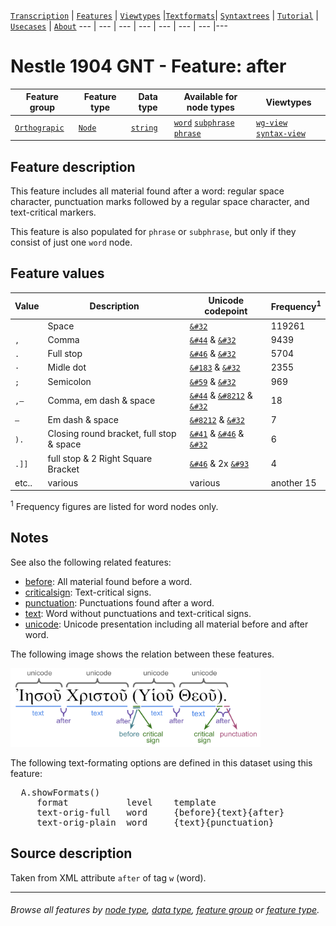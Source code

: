 <a name="start"></a>
[`Transcription`](../transcription.md#start) | [`Features`](README.md#start) | [`Viewtypes`](../viewtypes.md#start) |[`Textformats`](../textformats.md#start)|  [`Syntaxtrees`](../syntaxtrees.md#start) | [`Tutorial`](../../tutorial/README.md#start) | [`Usecases`](../usecases/README.md#start) | [`About`](../about.md#start)
---  | --- | --- | --- | --- | --- | --- |---

# Nestle 1904 GNT - Feature: after

Feature group | Feature type | Data type | Available for node types | Viewtypes
---  | --- | --- | --- | ---
[`Orthograpic`](featuresbygroup.md#orthograpic-features) | [`Node`](featuresbyfeaturetype.md#node-features) | [`string`](featuresbydatatype.md#string-datatype) | [`word`](featuresbynodetype.md#word-nodes) [`subphrase`](featuresbynodetype.md#subphrase-nodes) [`phrase`](featuresbynodetype.md#phrase-nodes) | [`wg-view`](../wg-view.md#start) [`syntax-view`](../syntax-view.md#start)

## Feature description 

This feature includes all material found after a word: regular space character,  punctuation marks followed by a regular space character, and text-critical markers. 

This feature is also populated for `phrase` or `subphrase`, but only if they consist of just one `word` node.

## Feature values 

Value | Description | Unicode codepoint | Frequency<sup>1</sup>
---  |  --- | --- | ---
` ` | Space | [`&#32`](https://www.codetable.net/decimal/32)  |  119261
`, ` | Comma | [`&#44`](https://www.codetable.net/decimal/44) & [`&#32`](https://www.codetable.net/decimal/32)   | 9439
`. ` | Full stop | [`&#46`](https://www.codetable.net/decimal/46) & [`&#32`](https://www.codetable.net/decimal/32)| 5704
`· ` | Midle dot | [`&#183`](https://www.codetable.net/decimal/183) & [`&#32`](https://www.codetable.net/decimal/32) | 2355
`; ` | Semicolon | [`&#59`](https://www.codetable.net/decimal/59) & [`&#32`](https://www.codetable.net/decimal/32) | 969
`,— ` | Comma, em dash & space | [`&#44`](https://www.codetable.net/decimal/44) & [`&#8212`](https://www.codetable.net/decimal/8212)  & [`&#32`](https://www.codetable.net/decimal/32) | 18
`— ` | Em dash & space | [`&#8212`](https://www.codetable.net/decimal/8212) & [`&#32`](https://www.codetable.net/decimal/32) | 7
`). ` | Closing round bracket, full stop & space | [`&#41`](https://www.codetable.net/decimal/41) & [`&#46`](https://www.codetable.net/decimal/46) & [`&#32`](https://www.codetable.net/decimal/32) | 6
`.]] ` | full stop & 2 Right Square Bracket | [`&#46`](https://www.codetable.net/decimal/46) & 2x [`&#93`](https://www.codetable.net/decimal/93)| 4
etc.. | various | various | another 15

<sup>1</sup> Frequency figures are listed for word nodes only. 

## Notes

See also the following related features:
   * [before](before.md#start): All material found before a word.
   * [criticalsign](criticalsign.md#start): Text-critical signs.
   * [punctuation](punctuation.md#start): Punctuations found after a word.
   * [text](text.md#start): Word without punctuations and text-critical signs.
   * [unicode](unicode.md#start): Unicode presentation including all material before and after word.

The following image shows the relation between these features.

<img src="images/details_surface_features.png" width="400" >

The following text-formating options are defined in this dataset using this feature:
<pre>
  A.showFormats()
     format           level    template
     text-orig-full   word     {before}{text}{after}
     text-orig-plain  word     {text}{punctuation}
</pre>
  
## Source description

Taken from XML attribute `after` of tag `w` (word).

---
###### *Browse all features by [node type](featuresbynodetype.md#start), [data type](featuresbydatatype.md#start), [feature group](featuresbygroup.md#start) or [feature type](featuresbyfeaturetype.md#start).*

